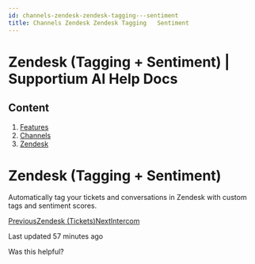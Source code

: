 ```yaml
---
id: channels-zendesk-zendesk-tagging---sentiment
title: Channels Zendesk Zendesk Tagging   Sentiment
---
```



# Zendesk (Tagging + Sentiment) | Supportium AI Help Docs

## Content

  1. [Features](/features)
  2. [Channels](/features/channels)
  3. [Zendesk](/features/channels/zendesk)

# Zendesk (Tagging + Sentiment)

Automatically tag your tickets and conversations in Zendesk with custom tags and sentiment scores.

[PreviousZendesk (Tickets)](/features/channels/zendesk/zendesk-tickets)[NextIntercom](/features/channels/intercom)

Last updated 57 minutes ago

Was this helpful?
